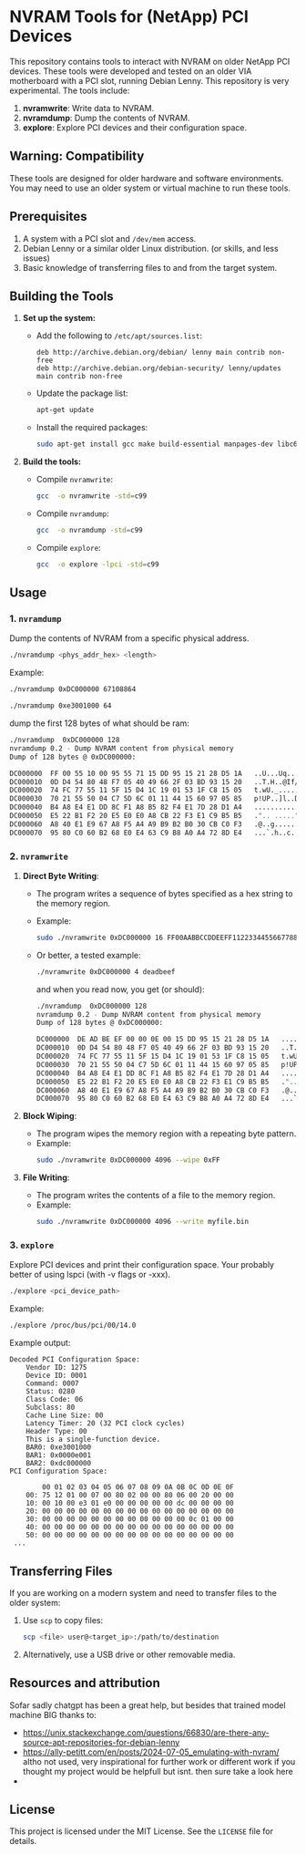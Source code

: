 # NVRAM Tools for (NetApp) PCI Devices

This repository contains tools to interact with NVRAM on older NetApp PCI devices. These tools were developed and tested on an older VIA motherboard with a PCI slot, running Debian Lenny. This repository is very experimental. 
The tools include:

1. **nvramwrite**: Write data to NVRAM.
2. **nvramdump**: Dump the contents of NVRAM.
3. **explore**: Explore PCI devices and their configuration space.

## Warning: Compatibility
These tools are designed for older hardware and software environments. You may need to use an older system or virtual machine to run these tools.

## Prerequisites
1. A system with a PCI slot and `/dev/mem` access.
2. Debian Lenny or a similar older Linux distribution. (or skills, and less issues)
3. Basic knowledge of transferring files to and from the target system.

## Building the Tools
1. **Set up the system:**
   - Add the following to `/etc/apt/sources.list`:
     ```
     deb http://archive.debian.org/debian/ lenny main contrib non-free
     deb http://archive.debian.org/debian-security/ lenny/updates main contrib non-free
     ```
   - Update the package list:
     ```bash
     apt-get update
     ```
   - Install the required packages:
     ```bash
     sudo apt-get install gcc make build-essential manpages-dev libc6-dev libpci-dev
     ```

2. **Build the tools:**
   - Compile `nvramwrite`:
     ```bash
     gcc  -o nvramwrite -std=c99
     ```
   - Compile `nvramdump`:
     ```bash
     gcc  -o nvramdump -std=c99
     ```
   - Compile `explore`:
     ```bash
     gcc  -o explore -lpci -std=c99
     ```

## Usage
### 1. `nvramdump`

Dump the contents of NVRAM from a specific physical address.

```bash
./nvramdump <phys_addr_hex> <length>
```

Example:
```bash
./nvramdump 0xDC000000 67108864
```
```bash
./nvramdump 0xe3001000 64
```

dump the first 128 bytes of what should be ram:
```bash
./nvramdump  0xDC000000 128
nvramdump 0.2 - Dump NVRAM content from physical memory
Dump of 128 bytes @ 0xDC000000:

DC000000  FF 00 55 10 00 95 55 71 15 DD 95 15 21 28 D5 1A   ..U...Uq....!(..
DC000010  0D D4 54 80 48 F7 05 40 49 66 2F 03 BD 93 15 20   ..T.H..@If/.... 
DC000020  74 FC 77 55 11 5F 15 D4 1C 19 01 53 1F C8 15 05   t.wU._.....S....
DC000030  70 21 55 50 04 C7 5D 6C 01 11 44 15 60 97 05 85   p!UP..]l..D.`...
DC000040  B4 A8 E4 E1 DD 8C F1 A8 B5 82 F4 E1 7D 28 D1 A4   ............}(..
DC000050  E5 22 B1 F2 20 E5 E0 E0 A8 CB 22 F3 E1 C9 B5 B5   .".. .....".....
DC000060  A8 40 E1 E9 67 A8 F5 A4 A9 B9 B2 B0 30 CB C0 F3   .@..g.......0...
DC000070  95 80 C0 60 B2 68 E0 E4 63 C9 B8 A0 A4 72 8D E4   ...`.h..c....r..
```


### 2. `nvramwrite`
1. **Direct Byte Writing**:
   - The program writes a sequence of bytes specified as a hex string to the memory region.
   - Example:
     ```bash
     sudo ./nvramwrite 0xDC000000 16 FF00AABBCCDDEEFF1122334455667788
     ```

   - Or better, a tested example:
      ```bash
      ./nvramwrite 0xDC000000 4 deadbeef
      ```
      and when you read now, you get (or should):
      ```bash
      ./nvramdump  0xDC000000 128
      nvramdump 0.2 - Dump NVRAM content from physical memory
      Dump of 128 bytes @ 0xDC000000:
      
      DC000000  DE AD BE EF 00 00 0E 00 15 DD 95 15 21 28 D5 1A   ............!(..
      DC000010  0D D4 54 80 48 F7 05 40 49 66 2F 03 BD 93 15 20   ..T.H..@If/.... 
      DC000020  74 FC 77 55 11 5F 15 D4 1C 19 01 53 1F C8 15 05   t.wU._.....S....
      DC000030  70 21 55 50 04 C7 5D 6C 01 11 44 15 60 97 05 85   p!UP..]l..D.`...
      DC000040  B4 A8 E4 E1 DD 8C F1 A8 B5 82 F4 E1 7D 28 D1 A4   ............}(..
      DC000050  E5 22 B1 F2 20 E5 E0 E0 A8 CB 22 F3 E1 C9 B5 B5   .".. .....".....
      DC000060  A8 40 E1 E9 67 A8 F5 A4 A9 B9 B2 B0 30 CB C0 F3   .@..g.......0...
      DC000070  95 80 C0 60 B2 68 E0 E4 63 C9 B8 A0 A4 72 8D E4   ...`.h..c....r..
      ```

2. **Block Wiping**:
   - The program wipes the memory region with a repeating byte pattern.
   - Example:
     ```bash
     sudo ./nvramwrite 0xDC000000 4096 --wipe 0xFF
     ```

3. **File Writing**:
   - The program writes the contents of a file to the memory region.
   - Example:
     ```bash
     sudo ./nvramwrite 0xDC000000 4096 --write myfile.bin
     ```

### 3. `explore`
Explore PCI devices and print their configuration space.
Your probably better of using lspci (with -v flags or -xxx). 

```bash
./explore <pci_device_path>
```

Example:
```bash
./explore /proc/bus/pci/00/14.0
```

Example output:
```
Decoded PCI Configuration Space:
	Vendor ID: 1275
	Device ID: 0001
	Command: 0007
	Status: 0280
	Class Code: 06
	Subclass: 80
	Cache Line Size: 00
	Latency Timer: 20 (32 PCI clock cycles)
	Header Type: 00
	This is a single-function device.
	BAR0: 0xe3001000
	BAR1: 0x0000e001
	BAR2: 0xdc000000
PCI Configuration Space:

		00 01 02 03 04 05 06 07 08 09 0A 0B 0C 0D 0E 0F
    00: 75 12 01 00 07 00 80 02 00 00 80 06 00 20 00 00 
    10: 00 10 00 e3 01 e0 00 00 00 00 00 dc 00 00 00 00 
    20: 00 00 00 00 00 00 00 00 00 00 00 00 00 00 00 00 
    30: 00 00 00 00 00 00 00 00 00 00 00 00 0c 01 00 00 
    40: 00 00 00 00 00 00 00 00 00 00 00 00 00 00 00 00 
    50: 00 00 00 00 00 00 00 00 00 00 00 00 00 00 00 00
 ...
```

## Transferring Files
If you are working on a modern system and need to transfer files to the older system:
1. Use `scp` to copy files:
   ```bash
   scp <file> user@<target_ip>:/path/to/destination
   ```
2. Alternatively, use a USB drive or other removable media.

## Resources and attribution

Sofar sadly chatgpt has been a great help, but besides that trained model machine BIG thanks to:

- https://unix.stackexchange.com/questions/66830/are-there-any-source-apt-repositories-for-debian-lenny
- https://ally-petitt.com/en/posts/2024-07-05_emulating-with-nvram/ altho not used, very inspirational for further work or different work if you thought my project would be helpfull but isnt. then sure take a look here
- 

## License
This project is licensed under the MIT License. See the `LICENSE` file for details.
